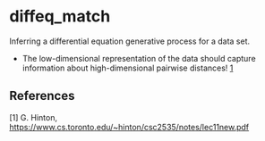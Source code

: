 # diffeq_match

Inferring a differential equation generative process for a data set.

- The low-dimensional representation of the data should capture information about high-dimensional pairwise distances! [1](https://www.cs.toronto.edu/~hinton/csc2535/notes/lec11new.pdf)

## References

[1] G. Hinton, https://www.cs.toronto.edu/~hinton/csc2535/notes/lec11new.pdf
